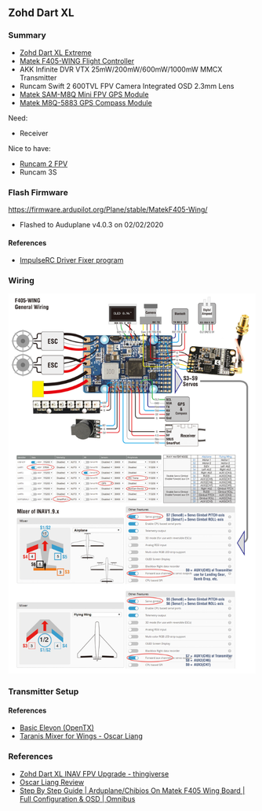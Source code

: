 
## Zohd Dart XL 

### Summary

- [Zohd Dart XL Extreme](https://www.getfpv.com/zohd-dart-xl-extreme-1000mm-wingspan-fpv-aircraft-rc-airplane-pnp.html)
- [Matek F405-WING Flight Controller](http://www.mateksys.com/?portfolio=f405-wing)
- AKK Infinite DVR VTX 25mW/200mW/600mW/1000mW MMCX Transmitter 
- Runcam Swift 2 600TVL FPV Camera Integrated OSD 2.3mm Lens
- [Matek SAM-M8Q Mini FPV GPS Module](http://www.mateksys.com/?portfolio=sam-m8q)
- [Matek M8Q-5883 GPS Compass Module](http://www.mateksys.com/?portfolio=m8q-5883)

Need:

- Receiver

Nice to have:

- [Runcam 2 FPV](https://www.amazon.com/RunCam-Camera-Action-Android-Switchable/dp/B019F2JXMO)
- Runcam 3S

### Flash Firmware

https://firmware.ardupilot.org/Plane/stable/MatekF405-Wing/  

- Flashed to Auduplane v4.0.3 on 02/02/2020

#### References

- [ImpulseRC Driver Fixer program](https://impulserc.blob.core.windows.net/utilities/ImpulseRC_Driver_Fixer.exe)

### Wiring

![Wiring Diagram](F405-WING_C1.jpg)

### Transmitter Setup

#### References

- [Basic Elevon (OpenTX)](https://opentx.gitbooks.io/manual-for-opentx-2-2/model-setup-examples/basic-elevon.html)
- [Taranis Mixer for Wings - Oscar Liang](https://oscarliang.com/taranis-mixer-for-wings/)

### References

- [Zohd Dart XL INAV FPV Upgrade - thingiverse](https://www.thingiverse.com/thing:3311328)
- [Oscar Liang Review](https://oscarliang.com/zohd-dart-xl/)
- [Step By Step Guide | Arduplane/Chibios On Matek F405 Wing Board | Full Configuration & OSD | Omnibus](https://www.youtube.com/watch?v=kvI2Jp2JQs0)
